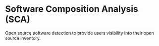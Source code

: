 # Software Composition Analysis (SCA) 

Open source software detection to provide users visibility into their open source inventory. 
